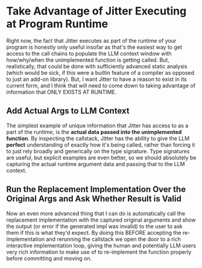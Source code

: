 # Take Advantage of Jitter Executing at Program Runtime

Right now, the fact that Jitter executes as part of the runtime of your program is honestly only useful insofar as that's the easiest way to get access to the call chains to populate the LLM context window with how/why/when the unimplemented function is getting called. But, realistically, that could be done with sufficiently advanced static analysis (which would be sick, if this were a builtin feature of a compiler as opposed to just an add-on library). But, I want Jitter to have a reason to exist in its current form, and I think that will need to come down to taking advantage of information that ONLY EXISTS AT RUNTIME. 

## Add Actual Args to LLM Context

The simplest example of unique information that Jitter has access to as a part of the runtime, is the **actual data passed into the unimplemented function**. By inspecting the callstack, Jitter has the ability to give the LLM **perfect** understanding of exactly how it's being called, rather than forcing it to just rely broadly and generically on the type signature. Type signatures are useful, but explicit examples are even better, so we should absolutely be capturing the actual runtime argument data and passing that to the LLM context.

## Run the Replacement Implementation Over the Original Args and Ask Whether Result is Valid

Now an even more advanced thing that I can do is automatically call the replacement implementation with the captured original arguments and show the output (or error if the generated impl was invalid) to the user to ask them if this is what they'd expect. By doing this BEFORE accepting the re-implementation and rerunning the callstack we open the door to a rich interactive implementation loop, giving the human and potentially LLM users very rich information to make use of to re-implement the function properly before committing and moving on.